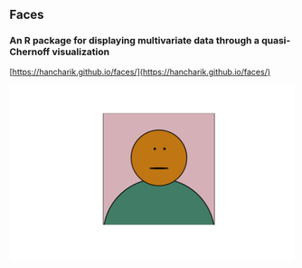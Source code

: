 ## Faces

### An R package for displaying multivariate data through a quasi-Chernoff visualization 



[https://hancharik.github.io/faces/](https://hancharik.github.io/faces/) 

 ![Normalized face](docs/facenorm.png)

